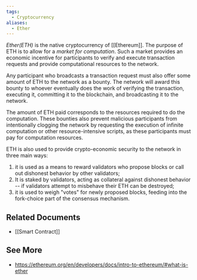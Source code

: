```yaml
---
tags:
  - Cryptocurrency
aliases:
  - Ether
---
```


_Ether(ETH)_ is the native cryptocurrency of [[Ethereum]]. The purpose of ETH is to allow for a _market for computation_. Such a market provides an economic incentive for participants to verify and execute transaction requests and provide computational resources to the network.

Any participant who broadcasts a transaction request must also offer some amount of ETH to the network as a bounty. The network will award this bounty to whoever eventually does the work of verifying the transaction, executing it, committing it to the blockchain, and broadcasting it to the network.

The amount of ETH paid corresponds to the resources required to do the computation. These bounties also prevent malicious participants from intentionally clogging the network by requesting the execution of infinite computation or other resource-intensive scripts, as these participants must pay for computation resources.

ETH is also used to provide crypto-economic security to the network in three main ways:
1) it is used as a means to reward validators who propose blocks or call out dishonest behavior by other validators;
2) It is staked by validators, acting as collateral against dishonest behavior -- if validators attempt to misbehave their ETH can be destroyed;
3) it is used to weigh "votes" for newly proposed blocks, feeding into the fork-choice part of the consensus mechanism.



## Related Documents
- [[Smart Contract]]

## See More
- https://ethereum.org/en/developers/docs/intro-to-ethereum/#what-is-ether
